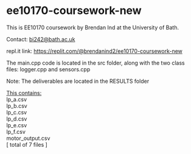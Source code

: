 # ee10170-coursework-new

This is EE10170 coursework by Brendan Ind at the University of Bath.

Contact: [bi242@bath.ac.uk](mailto:bi242@bath.ac.uk)

repl.it link: https://replit.com/@brendanind2/ee10170-coursework-new

The main.cpp code is located in the src folder, along with the two class files: logger.cpp and sensors.cpp

Note:
The deliverables are located in the RESULTS folder

<u>This contains: </u>  
lp_a.csv   
lp_b.csv   
lp_c.csv   
lp_d.csv   
lp_e.csv   
lp_f.csv   
motor_output.csv  
[ total of 7 files ]